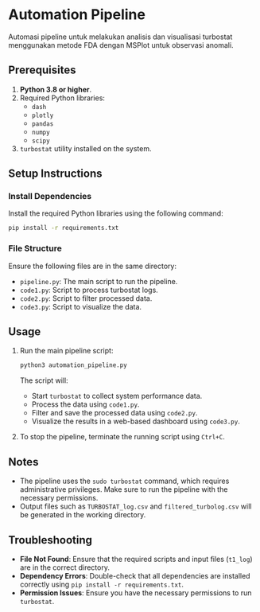 # Automation Pipeline

Automasi pipeline untuk melakukan analisis dan visualisasi turbostat menggunakan metode FDA dengan MSPlot untuk observasi anomali.

## Prerequisites

1. **Python 3.8 or higher**.
2. Required Python libraries:
   - `dash`
   - `plotly`
   - `pandas`
   - `numpy`
   - `scipy`
3. `turbostat` utility installed on the system.

## Setup Instructions

### Install Dependencies

Install the required Python libraries using the following command:

```bash
pip install -r requirements.txt
```

### File Structure

Ensure the following files are in the same directory:

- `pipeline.py`: The main script to run the pipeline.
- `code1.py`: Script to process turbostat logs.
- `code2.py`: Script to filter processed data.
- `code3.py`: Script to visualize the data.

## Usage

1. Run the main pipeline script:

    ```bash
    python3 automation_pipeline.py
    ```

   The script will:
   - Start `turbostat` to collect system performance data.
   - Process the data using `code1.py`.
   - Filter and save the processed data using `code2.py`.
   - Visualize the results in a web-based dashboard using `code3.py`.

2. To stop the pipeline, terminate the running script using `Ctrl+C`.

## Notes

- The pipeline uses the `sudo turbostat` command, which requires administrative privileges. Make sure to run the pipeline with the necessary permissions.
- Output files such as `TURBOSTAT_log.csv` and `filtered_turbolog.csv` will be generated in the working directory.

## Troubleshooting

- **File Not Found**: Ensure that the required scripts and input files (`t1_log`) are in the correct directory.
- **Dependency Errors**: Double-check that all dependencies are installed correctly using `pip install -r requirements.txt`.
- **Permission Issues**: Ensure you have the necessary permissions to run `turbostat`.

